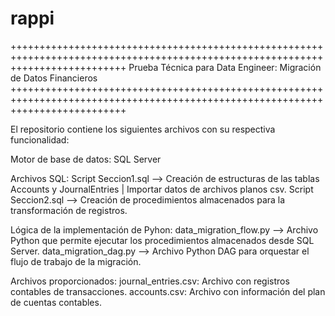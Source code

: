 # rappi
++++++++++++++++++++++++++++++++++++++++++++++++++++++++++++++++++++++++++++++++++++++++++++++++++++++++++++++++++++++++++++++++
Prueba Técnica para Data Engineer: Migración de Datos Financieros
++++++++++++++++++++++++++++++++++++++++++++++++++++++++++++++++++++++++++++++++++++++++++++++++++++++++++++++++++++++++++++++++

El repositorio contiene los siguientes archivos con su respectiva funcionalidad:

Motor de base de datos: SQL Server

Archivos SQL:
Script Seccion1.sql --> Creación de estructuras de las tablas Accounts y JournalEntries | Importar datos de archivos planos csv.
Script Seccion2.sql --> Creación de procedimientos almacenados para la transformación de registros.

Lógica de la implementación de Pyhon:
data_migration_flow.py --> Archivo Python que permite ejecutar los procedimientos almacenados desde SQL Server.
data_migration_dag.py --> Archivo Python DAG para orquestar el flujo de trabajo de la migración.

Archivos proporcionados:
journal_entries.csv: Archivo con registros contables de transacciones.
accounts.csv: Archivo con información del plan de cuentas contables.



